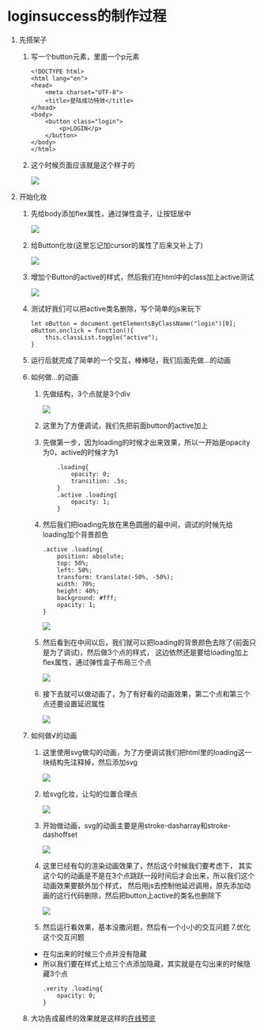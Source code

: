 # loginsuccess的制作过程
1. 先搭架子
    1. 写一个button元素，里面一个p元素
        ```
        <!DOCTYPE html>
        <html lang="en">
        <head>
            <meta charset="UTF-8">
            <title>登陆成功特效</title>
        </head>
        <body>
            <button class="login">
                <p>LOGIN</p>
            </button>
        </body>
        </html>
        ```
    2. 这个时候页面应该就是这个样子的
        
        ![](./images/最开始的架子Button元素.jpg)  
        
2. 开始化妆
    1. 先给body添加flex属性，通过弹性盒子，让按钮居中  
        
        ![](./images/给body添加flex属性.jpg)   
        
    2. 给Button化妆(这里忘记加cursor的属性了后来又补上了)  
        
        ![](./images/给Button化妆.jpg)    
        
    3. 增加个Button的active的样式，然后我们在html中的class加上active测试
    
        ![](./images/给button添加active类名.jpg)
        
    4. 测试好我们可以把active类名删除，写个简单的js来玩下
        
        ```
        let oButton = document.getElementsByClassName("login")[0];
        oButton.onclick = function(){
            this.classList.toggle("active");
        }
        ``` 
        
    5. 运行后就完成了简单的一个交互，棒棒哒，我们后面先做...的动画
    6. 如何做...的动画
        1. 先做结构，3个点就是3个div 
        
            ![](./images/三个点的结构.jpg)
        
        2. 这里为了方便调试，我们先把前面button的active加上
        3. 先做第一步，因为loading的时候才出来效果，所以一开始是opacity为0，active的时候才为1
            ```
                .loading{
                    opacity: 0;
                    transition: .5s;
                }
                .active .loading{
                    opacity: 1;
                }
            ``` 
        4. 然后我们把loading先放在黑色圆圈的最中间，调试的时候先给loading加个背景颜色 
            ```
            .active .loading{
                position: absolute;
                top: 50%;
                left: 50%;
                transform: translate(-50%, -50%);
                width: 70%;
                height: 40%;
                background: #fff;
                opacity: 1;
            }
            ```  
            
            ![](./images/给loading加好背景颜色的效果.jpg)
        
        5. 然后看到在中间以后，我们就可以把loading的背景颜色去除了(前面只是为了调试)，然后做3个点的样式，
            这边依然还是要给loading加上flex属性，通过弹性盒子布局三个点
            
            ![](./images/三个点的样式及布局.jpg)
            
        6. 接下去就可以做动画了，为了有好看的动画效果，第二个点和第三个点还要设置延迟属性  
        
            ![](./images/三个点的动画效果.jpg)  
                                        
    6. 如何做√的动画
        1. 这里使用svg做勾的动画，为了方便调试我们把html里的loading这一块结构先注释掉，然后添加svg  
        
            ![](./images/添加svg.jpg) 
            
        2. 给svg化妆，让勾的位置合理点
        
            ![](./images/给svg化妆.jpg)
            
        3. 开始做动画，svg的动画主要是用stroke-dasharray和stroke-dashoffset   
        
            ![](./images/svg动画.jpg) 
            
        4. 这里已经有勾的渲染动画效果了，然后这个时候我们要考虑下，
            其实这个勾的动画是不是在3个点跳跃一段时间后才会出来，所以我们这个动画效果要额外加个样式，
            然后用js去控制他延迟调用，原先添加动画的这行代码删除，然后把button上active的类名也删除下 
            
            ![](./images/动画优化.jpg)   
            
        5. 然后运行看效果，基本没撒问题，然后有一个小小的交互问题
    7.优化这个交互问题
        * 在勾出来的时候三个点并没有隐藏
        * 所以我们要在样式上给三个点添加隐藏，其实就是在勾出来的时候隐藏3个点
            ```
            .verity .loading{
                opacity: 0;
            }
            ```        
    8. 大功告成最终的效果就是这样的[在线预览](https://qianfengg.github.io/CSS/loginsuccess/index)    
                    